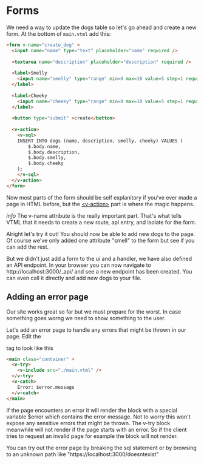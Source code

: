 
# Forms

We need a way to update the dogs table so let's go ahead and create a new form. At the bottom of `main.vtml` add this:

```html
<form v-name="create_dog" >
  <input name="name" type="text" placeholder="name" required />
  
  <textarea name="description" placeholder="description" required />
  
  <label>Smelly
  	<input name="smelly" type="range" min=0 max=10 value=5 step=1 required />
  </label>
  
  <label>Cheeky
  	<input name="cheeky" type="range" min=0 max=10 value=5 step=1 required />
  </label>
  
  <button type="submit" >create</button>
  
  <v-action>
    <v-sql>
  	INSERT INTO dogs (name, description, smelly, cheeky) VALUES (
  		$.body.name,
  		$.body.description,
  		$.body.smelly,
  		$.body.cheeky
  	);
    </v-sql>
  </v-action>
</form>
```

Now most parts of the form should be self explanitory if you've ever made a page in HTML
before, but the <a class="link" href="/reference#v-action" >&lt;v-action&gt;</a> part is where the magic happens.

<article class="secondary-container" >
<i>info</i>
The v-name attribute is the really important part. That's what tells VTML that it needs to
create a new route, api entry, and isolate for the form.
</article>


Alright let's try it out! You should now be able to add new dogs to the page. Of course we've
only added one attribute "smell" to the form but see if you can add the rest.

But we didn't just add a form to the ui and a handler, we have also defined an API endpoint.
In your browser you can now navigate to http://localhost:3000/_api/ and see a new endpoint
has been created. You can even call it directly and add new dogs to your file.






## Adding an error page
Our site works great so far but we must prepare for the worst. In case something goes worng we need to show something to the user.

Let's add an error page to handle any errors that might be thrown in our page. Edit the <main>
tag to look like this

```html
<main class="container" >
  <v-try>
    <v-include src="./main.vtml" />
  </v-try>
  <v-catch>
    Error: $error.message
  </v-catch>
</main>
```

If the page encounters an error it will render the <v-catch> block with a special variable
$error which contains the error message. Not to worry this won't expose any sensitive errors
that might be thrown. The v-try block meanwhile will not render if the page starts with an
error. So if the client tries to request an invalid page for example the block will not
render.


You can try out the error page by breaking the sql statement or by browsing to an unknown
path like "https://localhost:3000/doesntexist"
    
